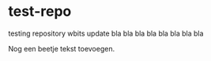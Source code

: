 test-repo
=========

testing repository wbits
update bla bla bla bla bla bla bla bla

Nog een beetje tekst toevoegen.